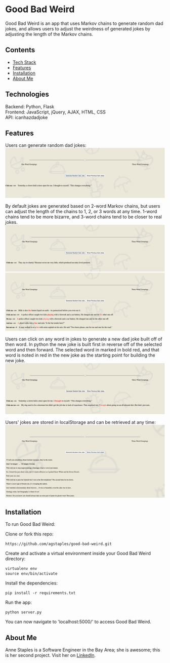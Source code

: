 # Good Bad Weird

Good Bad Weird is an app that uses Markov chains to generate random dad jokes, and allows users to adjust the weirdness of generated jokes by adjusting the length of the Markov chains.

## Contents
* [Tech Stack](#technologies)
* [Features](#features)
* [Installation](#install)
* [About Me](#aboutme)

## <a name="technologies"></a>Technologies
Backend: Python, Flask<br/>
Frontend: JavaScript, jQuery, AJAX, HTML, CSS<br/>
API: icanhazdadjoke<br/>

## <a name="features"></a>Features

Users can generate random dad jokes:
![](/static/screen_shots/2_44_30.png)

By default jokes are generated based on 2-word Markov chains, but users can adjust the length of the chains to 1, 2, or 3 words at any time. 1-word chains tend to be more bizarre, and 3-word chains tend to be closer to real jokes.
![](/static/screen_shots/2_47_21.png)
![](/static/screen_shots/2_48_12.png)

Users can click on any word in jokes to generate a new dad joke built off of then word. In python the new joke is built first in reverse off of the selected word and then forward. The selected word in marked in bold red, and that word is noted in red in the new joke as the starting point for building the new joke.
![](/static/screen_shots/2_45_51.png)

Users' jokes are stored in localStorage and can be retrieved at any time:
![](/static/screen_shots/2_46_17.png)

## <a name="install"></a>Installation

To run Good Bad Weird:

Clone or fork this repo:

```
https://github.com/agstaples/good-bad-weird.git
```

Create and activate a virtual environment inside your Good Bad Weird directory:

```
virtualenv env
source env/bin/activate
```

Install the dependencies:

```
pip install -r requirements.txt
```

Run the app:

```
python server.py
```

You can now navigate to 'localhost:5000/' to access Good Bad Weird.

## <a name="aboutme"></a>About Me
Anne Staples is a Software Engineer in the Bay Area; she is awesome; this is her second project.
Visit her on [LinkedIn](http://www.linkedin.com/in/anne-staples).
